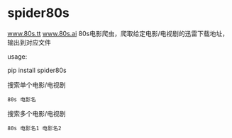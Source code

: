 # spider80s

www.80s.tt www.80s.ai
80s电影爬虫，爬取给定电影/电视剧的迅雷下载地址，输出到对应文件

usage:

pip install spider80s

搜索单个电影/电视剧

```
80s 电影名
```

搜索多个电影/电视剧

```
80s 电影名1 电影名2
```


